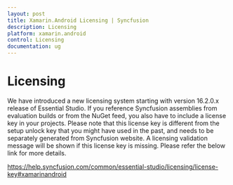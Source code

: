 ```yaml
---
layout: post
title: Xamarin.Android Licensing | Syncfusion
description: Licensing
platform: xamarin.android
control: Licensing
documentation: ug
---
```


# Licensing
We have introduced a new licensing system starting with version 16.2.0.x release of Essential Studio. If you reference Syncfusion assemblies from evaluation builds or from the NuGet feed, you also have to include a license key in your projects. Please note that this license key is different from the setup unlock key that you might have used in the past, and needs to be separately generated from Syncfusion website. A licensing validation message will be shown if this license key is missing. Please refer the below link for more details.
 
https://help.syncfusion.com/common/essential-studio/licensing/license-key#xamarinandroid
